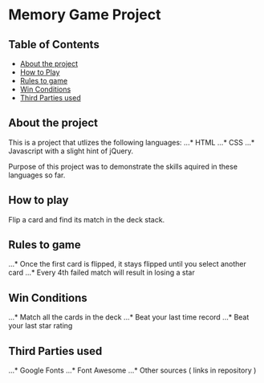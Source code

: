 # Memory Game Project

## Table of Contents

* [About the project](#about)
* [How to Play](#play)
* [Rules to game](#rules)
* [Win Conditions](#win)
* [Third Parties used](#thirdparties)

## About the project <a name="about"></a>

This is a project that utlizes the following languages:
...* HTML
...* CSS
...* Javascript with a slight hint of jQuery. 

Purpose of this project was to demonstrate the skills aquired in these languages so far.

## How to play <a name="play"></a>

Flip a card and find its match in the deck stack.

## Rules to game <a name="rules"></a>

...* Once the first card is flipped, it stays flipped until you select another card 
...* Every 4th failed match will result in losing a star

## Win Conditions <a name="win"></a>

...* Match all the cards in the deck
...* Beat your last time record
...* Beat your last star rating

## Third Parties used <a name="thirdparties"></a>

...* Google Fonts
...* Font Awesome
...* Other sources ( links in repository )
